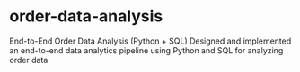 # order-data-analysis
End-to-End Order Data Analysis (Python + SQL)  Designed and implemented an end-to-end data analytics pipeline using Python and SQL for analyzing order data
